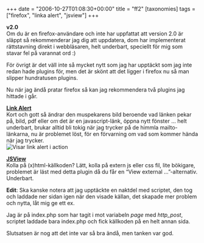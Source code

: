 +++
date = "2006-10-27T01:08:30+00:00"
title = "ff2"
[taxonomies]
tags = ["firefox", "linka alert", "jsview"]
+++

**v2.0**  
Om du är en firefox-användare och inte har uppfattat att version 2.0 är släppt så rekommenderar jag dig att uppdatera, dom har implementerat rättstavning direkt i webbläsaren, helt underbart, speciellt för mig som stavar fel på varannat ord :) 

För övrigt är det väll inte så mycket nytt som jag har upptäckt som jag inte redan hade plugins för, men det är skönt att det ligger i firefox nu så man slipper hundratusen plugins.

Nu när jag ändå pratar firefox så kan jag rekommendera två plugins jag hittade i går.

[**Link Alert**][1]  
Kort och gott så ändrar den muspekarens bild beroende vad länken pekar på, bild, pdf eller om det är en javascript-länk, öppna nytt fönster &#8230; helt underbart, brukar alltid bli tokig när jag trycker på de himmla mailto-länkarna, nu är problemet löst, för en förvarning om vad som kommer hända när jag trycker.  
<img id="image122" src="/images/2006/10/link_alert-2.jpg" alt="Visar link alert i action" />

[**JSView**][2]  
Kolla på (x)html-källkoden? Lätt, kolla på extern js eller css fil, lite bökigare, problemet är läst med detta plugin då du får en &#8220;View external &#8230;&#8221;-alternativ. Underbart.

**Edit**: Ska kanske notera att jag upptäckte en naktdel med scriptet, den tog och laddade ner sidan igen när den visade källan, det skapade mer problem och nytta, låt mig ge ett ex.

Jag är på index.php som har tagit i mot variabeln *page* med *http_post*, scriptet laddade bara index.php och fick källkoden på en helt annan sida.

Slutsatsen är nog att det inte var så bra ändå, men tanken var god.



<small></small>

 [1]: https://addons.mozilla.org/firefox/3199/
 [2]: https://addons.mozilla.org/firefox/2076/
